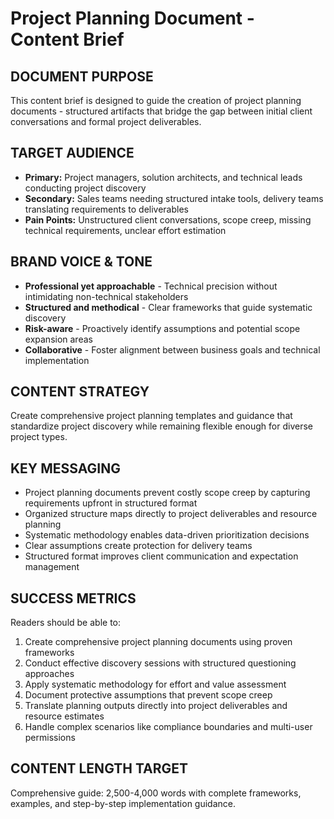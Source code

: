 # Project Planning Document - Content Brief

## DOCUMENT PURPOSE
This content brief is designed to guide the creation of project planning documents - structured artifacts that bridge the gap between initial client conversations and formal project deliverables.

## TARGET AUDIENCE
- **Primary:** Project managers, solution architects, and technical leads conducting project discovery
- **Secondary:** Sales teams needing structured intake tools, delivery teams translating requirements to deliverables
- **Pain Points:** Unstructured client conversations, scope creep, missing technical requirements, unclear effort estimation

## BRAND VOICE & TONE
- **Professional yet approachable** - Technical precision without intimidating non-technical stakeholders
- **Structured and methodical** - Clear frameworks that guide systematic discovery
- **Risk-aware** - Proactively identify assumptions and potential scope expansion areas
- **Collaborative** - Foster alignment between business goals and technical implementation

## CONTENT STRATEGY
Create comprehensive project planning templates and guidance that standardize project discovery while remaining flexible enough for diverse project types.

## KEY MESSAGING
- Project planning documents prevent costly scope creep by capturing requirements upfront in structured format
- Organized structure maps directly to project deliverables and resource planning
- Systematic methodology enables data-driven prioritization decisions
- Clear assumptions create protection for delivery teams
- Structured format improves client communication and expectation management

## SUCCESS METRICS
Readers should be able to:
1. Create comprehensive project planning documents using proven frameworks
2. Conduct effective discovery sessions with structured questioning approaches
3. Apply systematic methodology for effort and value assessment
4. Document protective assumptions that prevent scope creep
5. Translate planning outputs directly into project deliverables and resource estimates
6. Handle complex scenarios like compliance boundaries and multi-user permissions

## CONTENT LENGTH TARGET
Comprehensive guide: 2,500-4,000 words with complete frameworks, examples, and step-by-step implementation guidance.
